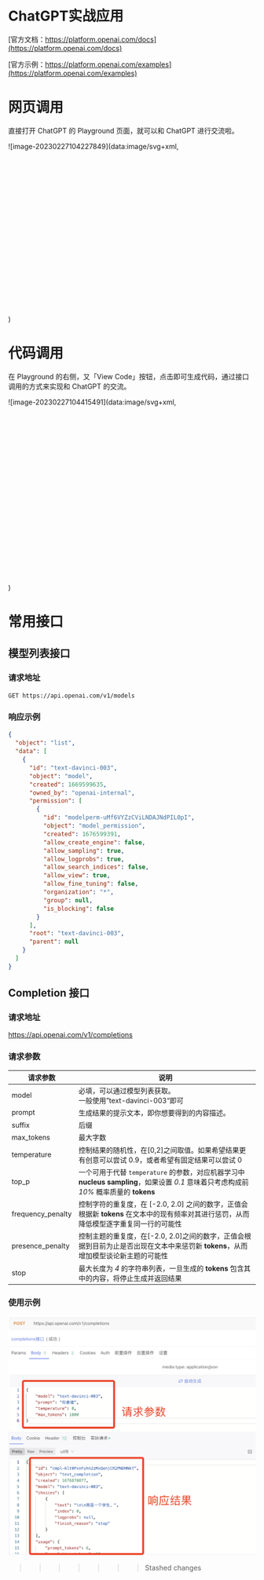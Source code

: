 <h1 class="article-title no-number">ChatGPT实战应用</h1>



[官方文档：https://platform.openai.com/docs](https://platform.openai.com/docs)

[官方示例：https://platform.openai.com/examples](https://platform.openai.com/examples)

# 网页调用

直接打开 ChatGPT 的 Playground 页面，就可以和 ChatGPT 进行交流啦。

![image-20230227104227849](data:image/svg+xml,<svg xmlns="http://www.w3.org/2000/svg" viewBox="0 0 2040 1344"></svg>)

# 代码调用

在 Playground 的右侧，又「View Code」按钮，点击即可生成代码，通过接口调用的方式来实现和 ChatGPT 的交流。

![image-20230227104415491](data:image/svg+xml,<svg xmlns="http://www.w3.org/2000/svg" viewBox="0 0 2118 1506"></svg>)

# 常用接口

## 模型列表接口

### 请求地址

`GET https://api.openai.com/v1/models`

### 响应示例

```json
{
  "object": "list",
  "data": [
    {
      "id": "text-davinci-003",
      "object": "model",
      "created": 1669599635,
      "owned_by": "openai-internal",
      "permission": [
        {
          "id": "modelperm-uMf6VYZzCViLNDAJNdPIL0pI",
          "object": "model_permission",
          "created": 1676599391,
          "allow_create_engine": false,
          "allow_sampling": true,
          "allow_logprobs": true,
          "allow_search_indices": false,
          "allow_view": true,
          "allow_fine_tuning": false,
          "organization": "*",
          "group": null,
          "is_blocking": false
        }
      ],
      "root": "text-davinci-003",
      "parent": null
    }
  ]
}
```

## Completion 接口

### 请求地址

https://api.openai.com/v1/completions

### 请求参数

| 请求参数          | 说明                                                         |
| ----------------- | ------------------------------------------------------------ |
| model             | 必填，可以通过模型列表获取。<br />一般使用”text-davinci-003“即可 |
| prompt            | 生成结果的提示文本，即你想要得到的内容描述。                 |
| suffix            | 后缀                                                         |
| max_tokens        | 最大字数                                                     |
| temperature       | 控制结果的随机性，在[0,2]之间取值。如果希望结果更有创意可以尝试 0.9，或者希望有固定结果可以尝试 0 |
| top_p             | 一个可用于代替 `temperature` 的参数，对应机器学习中 **nucleus sampling**，如果设置 _0.1_ 意味着只考虑构成前 _10%_ 概率质量的 **tokens** |
| frequency_penalty | 控制字符的重复度，在 [-2.0, 2.0] 之间的数字，正值会根据新 **tokens** 在文本中的现有频率对其进行惩罚，从而降低模型逐字重复同一行的可能性 |
| presence_penalty  | 控制主题的重复度，在[-2.0, 2.0]之间的数字，正值会根据到目前为止是否出现在文本中来惩罚新 **tokens**，从而增加模型谈论新主题的可能性 |
| stop              | 最大长度为 _4_ 的字符串列表，一旦生成的 **tokens** 包含其中的内容，将停止生成并返回结果 |

### 使用示例

![image-20230220132917166](assets/image-20230220132917166.png)

>>>>>>> Stashed changes
